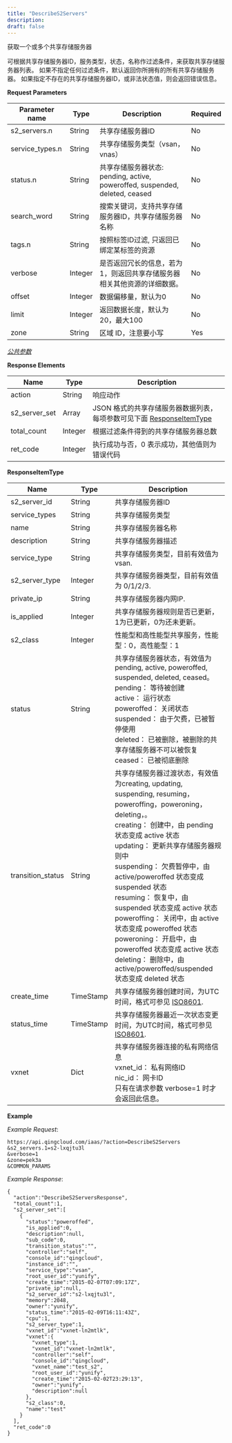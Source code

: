 ```yaml
---
title: "DescribeS2Servers"
description: 
draft: false
---
```




获取一个或多个共享存储服务器

可根据共享存储服务器ID，服务类型，状态，名称作过滤条件，来获取共享存储服务器列表。 如果不指定任何过滤条件，默认返回你所拥有的所有共享存储服务器。 如果指定不存在的共享存储服务器ID，或非法状态值，则会返回错误信息。

**Request Parameters**

| Parameter name | Type | Description | Required |
| --- | --- | --- | --- |
| s2_servers.n | String | 共享存储服务器ID | No |
| service_types.n | String | 共享存储服务类型（vsan，vnas） | No |
| status.n | String | 共享存储服务器状态: pending, active, poweroffed, suspended, deleted, ceased | No |
| search_word | String | 搜索关键词，支持共享存储服务器ID，共享存储服务器名称 | No |
| tags.n | String | 按照标签ID过滤, 只返回已绑定某标签的资源 | No |
| verbose | Integer | 是否返回冗长的信息，若为1，则返回共享存储服务器相关其他资源的详细数据。 | No |
| offset | Integer | 数据偏移量，默认为0 | No |
| limit | Integer | 返回数据长度，默认为20，最大100 | No |
| zone | String | 区域 ID，注意要小写 | Yes |

[_公共参数_](../../../parameters)

**Response Elements**

| Name | Type | Description |
| --- | --- | --- |
| action | String | 响应动作 |
| s2_server_set | Array | JSON 格式的共享存储服务器数据列表，每项参数可见下面 [ResponseItemType](#responseitemtype) |
| total_count | Integer | 根据过滤条件得到的共享存储服务器总数 |
| ret_code | Integer | 执行成功与否，0 表示成功，其他值则为错误代码 |

**ResponseItemType**

| Name | Type | Description |
| --- | --- | --- |
| s2_server_id | String | 共享存储服务器ID |
| service_types | String | 共享存储服务类型 |
| name | String | 共享存储服务器名称 |
| description | String | 共享存储服务器描述 |
| service_type | String | 共享存储服务类型，目前有效值为 vsan. |
| s2_server_type | Integer | 共享存储服务器类型，目前有效值为 0/1/2/3. |
| private_ip | String | 共享存储服务器内网IP. |
| is_applied | Integer | 共享存储服务器规则是否已更新，1为已更新，0为还未更新。 |
| s2_class | Integer | 性能型和高性能型共享服务，性能型：0，高性能型：1 |
| status | String | 共享存储服务器状态，有效值为pending, active, poweroffed, suspended, deleted, ceased。<br/>pending： 等待被创建<br/>active： 运行状态<br/>poweroffed： 关闭状态<br/>suspended： 由于欠费，已被暂停使用<br/>deleted： 已被删除，被删除的共享存储服务器不可以被恢复<br/>ceased： 已被彻底删除 |
| transition_status | String | 共享存储服务器过渡状态，有效值为creating, updating, suspending, resuming，poweroffing，poweroning，deleting，。<br/>creating： 创建中，由 pending 状态变成 active 状态<br/>updating： 更新共享存储服务器规则中<br/>suspending： 欠费暂停中，由 active/poweroffed 状态变成 suspended 状态<br/>resuming： 恢复中，由 suspended 状态变成 active 状态<br/>poweroffing： 关闭中，由 active 状态变成 poweroffed 状态<br/>poweroning： 开启中，由 poweroffed 状态变成 active 状态<br/>deleting： 删除中，由 active/poweroffed/suspended 状态变成 deleted 状态 |
| create_time | TimeStamp | 共享存储服务器创建时间，为UTC时间，格式可参见 [ISO8601](http://www.w3.org/TR/NOTE-datetime). |
| status_time | TimeStamp | 共享存储服务器最近一次状态变更时间，为UTC时间，格式可参见 [ISO8601](http://www.w3.org/TR/NOTE-datetime). |
| vxnet | Dict | 共享存储服务器连接的私有网络信息<br/>vxnet_id： 私有网络ID<br/>nic_id： 网卡ID<br/>只有在请求参数 verbose=1 时才会返回此信息。 |

**Example**

_Example Request_:

```
https://api.qingcloud.com/iaas/?action=DescribeS2Servers
&s2_servers.1=s2-lxqjtu3l
&verbose=1
&zone=pek3a
&COMMON_PARAMS
```

_Example Response_:

```
{
  "action":"DescribeS2ServersResponse",
  "total_count":1,
  "s2_server_set":[
    {
      "status":"poweroffed",
      "is_applied":0,
      "description":null,
      "sub_code":0,
      "transition_status":"",
      "controller":"self",
      "console_id":"qingcloud",
      "instance_id":"",
      "service_type":"vsan",
      "root_user_id":"yunify",
      "create_time":"2015-02-07T07:09:17Z",
      "private_ip":null,
      "s2_server_id":"s2-lxqjtu3l",
      "memory":2048,
      "owner":"yunify",
      "status_time":"2015-02-09T16:11:43Z",
      "cpu":1,
      "s2_server_type":1,
      "vxnet_id":"vxnet-ln2mtlk",
      "vxnet":{
        "vxnet_type":1,
        "vxnet_id":"vxnet-ln2mtlk",
        "controller":"self",
        "console_id":"qingcloud",
        "vxnet_name":"test_s2",
        "root_user_id":"yunify",
        "create_time":"2015-02-02T23:29:13",
        "owner":"yunify",
        "description":null
      },
      "s2_class":0,
      "name":"test"
    }
  ],
  "ret_code":0
}
```
